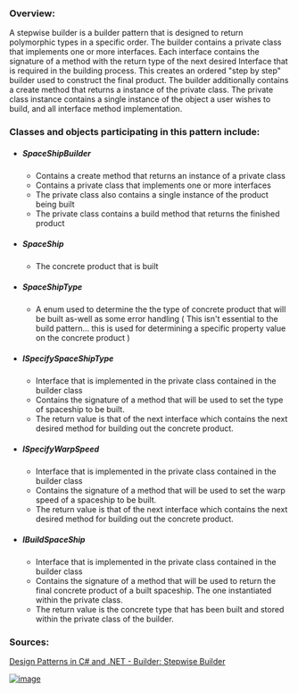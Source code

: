 
### **Overview:**


A stepwise builder is a builder pattern that is designed to return polymorphic types in a specific order. The builder contains a private class that implements one or more interfaces.
Each interface contains the signature of a method with the return type of the next desired Interface that is required in the building process. This creates an ordered "step by step" builder used to construct the final product. The builder additionally contains a create method that returns a instance of the private class. The private class instance contains a single instance of the object a user wishes to build, and all interface method implementation.

### **Classes and objects participating in this pattern include:**

* ##### SpaceShipBuilder
	* Contains a create method that returns an instance of a private class
	* Contains a private class that implements one or more interfaces
	* The private class also contains a single instance of the product being built
	* The private class contains a build method that returns the finished product


* ##### SpaceShip
	* The concrete product that is built

* ##### SpaceShipType
	* A enum used to determine the the type of concrete product that will be built as-well as some error handling ( This isn't essential to the build pattern... this is used for determining a specific property value on the concrete product )

* ##### ISpecifySpaceShipType
	* Interface that is implemented in the private class contained in the builder class
	* Contains the signature of a method that will be used to set the type of spaceship to be built.
	* The return value is that of the next interface which contains the next desired method for building out the concrete product.
 
* ##### ISpecifyWarpSpeed
	* Interface that is implemented in the private class contained in the builder class
	* Contains the signature of a method that will be used to set the warp speed of a spaceship to be built.
	* The return value is that of the next interface which contains the next desired method for building out the concrete product.

* ##### IBuildSpaceShip
	* Interface that is implemented in the private class contained in the builder class
	* Contains the signature of a method that will be used to return the final concrete product of a built spaceship. The one instantiated within the private class.
	* The return value is the concrete type that has been built and stored within the private class of the builder.


### **Sources:**
[Design Patterns in C# and .NET - Builder: Stepwise Builder](https://www.udemy.com/course/design-patterns-csharp-dotnet/)

[![image](https://github.com/nicholasrwx/GangOfFourPatterns/blob/main/Imgs/back-arrow_1f519.png)](https://github.com/nicholasrwx/GangOfFourPatterns/tree/main)
